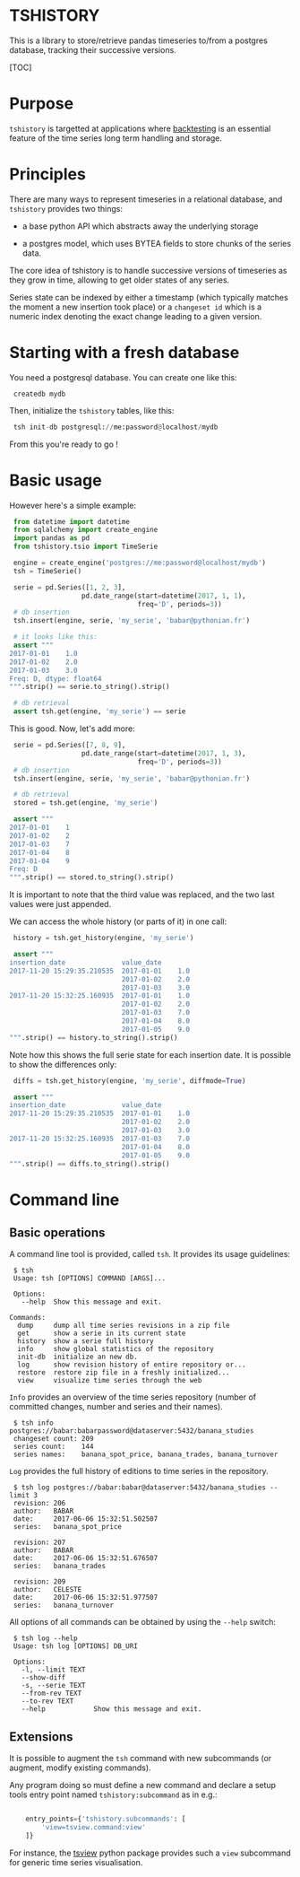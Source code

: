 TSHISTORY
===========

This is a library to store/retrieve pandas timeseries to/from a
postgres database, tracking their successive versions.

[TOC]


# Purpose

`tshistory` is targetted at applications where
[backtesting][backtesting] is an essential feature of the time series
long term handling and storage.


# Principles

There are many ways to represent timeseries in a relational database,
and `tshistory` provides two things:

* a base python API which abstracts away the underlying storage

* a postgres model, which uses BYTEA fields to store chunks of the
  series data.

The core idea of tshistory is to handle successive versions of
timeseries as they grow in time, allowing to get older states of any
series.

Series state can be indexed by either a timestamp (which typically
matches the moment a new insertion took place) or a `changeset id`
which is a numeric index denoting the exact change leading to a given
version.


# Starting with a fresh database

You need a postgresql database. You can create one like this:

```shell
 createdb mydb
```

Then, initialize the `tshistory` tables, like this:

```python
 tsh init-db postgresql://me:password@localhost/mydb
```

From this you're ready to go !


# Basic usage


However here's a simple example:

```python
 from datetime import datetime
 from sqlalchemy import create_engine
 import pandas as pd
 from tshistory.tsio import TimeSerie

 engine = create_engine('postgres://me:password@localhost/mydb')
 tsh = TimeSerie()

 serie = pd.Series([1, 2, 3],
                  pd.date_range(start=datetime(2017, 1, 1),
                                freq='D', periods=3))
 # db insertion
 tsh.insert(engine, serie, 'my_serie', 'babar@pythonian.fr')

 # it looks like this:
 assert """
2017-01-01    1.0
2017-01-02    2.0
2017-01-03    3.0
Freq: D, dtype: float64
""".strip() == serie.to_string().strip()

 # db retrieval
 assert tsh.get(engine, 'my_serie') == serie
```

This is good. Now, let's add more:

```python
 serie = pd.Series([7, 8, 9],
                  pd.date_range(start=datetime(2017, 1, 3),
                                freq='D', periods=3))
 # db insertion
 tsh.insert(engine, serie, 'my_serie', 'babar@pythonian.fr')

 # db retrieval
 stored = tsh.get(engine, 'my_serie')

 assert """
2017-01-01    1
2017-01-02    2
2017-01-03    7
2017-01-04    8
2017-01-04    9
Freq: D
""".strip() == stored.to_string().strip()
```

It is important to note that the third value was replaced, and the two
last values were just appended.

We can access the whole history (or parts of it) in one call:

```python
 history = tsh.get_history(engine, 'my_serie')

 assert """
insertion_date              value_date
2017-11-20 15:29:35.210535  2017-01-01    1.0
                            2017-01-02    2.0
                            2017-01-03    3.0
2017-11-20 15:32:25.160935  2017-01-01    1.0
                            2017-01-02    2.0
                            2017-01-03    7.0
                            2017-01-04    8.0
                            2017-01-05    9.0
""".strip() == history.to_string().strip()
```

Note how this shows the full serie state for each insertion date. It
is possible to show the differences only:

```python
 diffs = tsh.get_history(engine, 'my_serie', diffmode=True)

 assert """
insertion_date              value_date
2017-11-20 15:29:35.210535  2017-01-01    1.0
                            2017-01-02    2.0
                            2017-01-03    3.0
2017-11-20 15:32:25.160935  2017-01-03    7.0
                            2017-01-04    8.0
                            2017-01-05    9.0
""".strip() == diffs.to_string().strip()
```

# Command line


## Basic operations

A command line tool is provided, called `tsh`. It provides its usage
guidelines:

```shell
 $ tsh
 Usage: tsh [OPTIONS] COMMAND [ARGS]...

 Options:
   --help  Show this message and exit.

Commands:
  dump     dump all time series revisions in a zip file
  get      show a serie in its current state
  history  show a serie full history
  info     show global statistics of the repository
  init-db  initialize an new db.
  log      show revision history of entire repository or...
  restore  restore zip file in a freshly initialized...
  view     visualize time series through the web
```

`Info` provides an overview of the time series repository (number of
committed changes, number and series and their names).

```shell
 $ tsh info postgres://babar:babarpassword@dataserver:5432/banana_studies
 changeset count: 209
 series count:    144
 series names:    banana_spot_price, banana_trades, banana_turnover
```

`Log` provides the full history of editions to time series in the
repository.

```shell
 $ tsh log postgres://babar:babar@dataserver:5432/banana_studies --limit 3
 revision: 206
 author:   BABAR
 date:     2017-06-06 15:32:51.502507
 series:   banana_spot_price

 revision: 207
 author:   BABAR
 date:     2017-06-06 15:32:51.676507
 series:   banana_trades

 revision: 209
 author:   CELESTE
 date:     2017-06-06 15:32:51.977507
 series:   banana_turnover
```

All options of all commands can be obtained by using the `--help`
switch:

```shell
 $ tsh log --help
 Usage: tsh log [OPTIONS] DB_URI

 Options:
   -l, --limit TEXT
   --show-diff
   -s, --serie TEXT
   --from-rev TEXT
   --to-rev TEXT
   --help            Show this message and exit.
```


## Extensions

It is possible to augment the `tsh` command with new subcommands (or
augment, modify existing commands).

Any program doing so must define a new command and declare a setup
tools entry point named `tshistory:subcommand` as in e.g.:

```python

    entry_points={'tshistory.subcommands': [
        'view=tsview.command:view'
    ]}
```

For instance, the [tsview][tsview] python package provides such a
`view` subcommand for generic time series visualisation.

[tsview]: https://bitbucket.org/pythonian/tsview
[backtesting]: https://en.wikipedia.org/wiki/Backtesting
